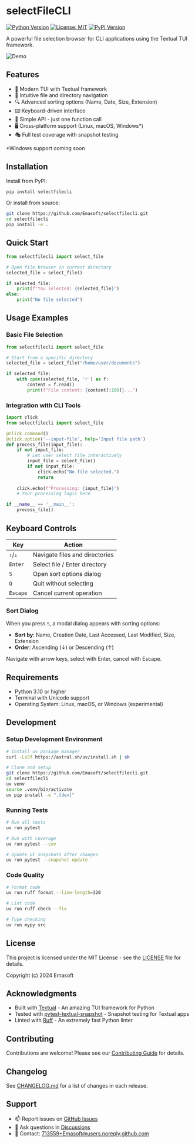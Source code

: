 # selectFileCLI

[![Python Version](https://img.shields.io/pypi/pyversions/selectfilecli.svg)](https://pypi.org/project/selectfilecli/)
[![License: MIT](https://img.shields.io/badge/License-MIT-yellow.svg)](https://opensource.org/licenses/MIT)
[![PyPI Version](https://img.shields.io/pypi/v/selectfilecli.svg)](https://pypi.org/project/selectfilecli/)

A powerful file selection browser for CLI applications using the Textual TUI framework.

![Demo](https://github.com/Emasoft/selectfilecli/assets/713559/demo.gif)

## Features

- 🎨 Modern TUI with Textual framework
- 📁 Intuitive file and directory navigation
- 🔍 Advanced sorting options (Name, Date, Size, Extension)
- ⌨️ Keyboard-driven interface
- 🎯 Simple API - just one function call
- 🖥️ Cross-platform support (Linux, macOS, Windows*)
- 🎭 Full test coverage with snapshot testing

*Windows support coming soon

## Installation

Install from PyPI:

```bash
pip install selectfilecli
```

Or install from source:

```bash
git clone https://github.com/Emasoft/selectfilecli.git
cd selectfilecli
pip install -e .
```

## Quick Start

```python
from selectfilecli import select_file

# Open file browser in current directory
selected_file = select_file()

if selected_file:
    print(f"You selected: {selected_file}")
else:
    print("No file selected")
```

## Usage Examples

### Basic File Selection

```python
from selectfilecli import select_file

# Start from a specific directory
selected_file = select_file("/home/user/documents")

if selected_file:
    with open(selected_file, 'r') as f:
        content = f.read()
        print(f"File content: {content[:100]}...")
```

### Integration with CLI Tools

```python
import click
from selectfilecli import select_file

@click.command()
@click.option('--input-file', help='Input file path')
def process_file(input_file):
    if not input_file:
        # Let user select file interactively
        input_file = select_file()
        if not input_file:
            click.echo("No file selected.")
            return
    
    click.echo(f"Processing: {input_file}")
    # Your processing logic here

if __name__ == '__main__':
    process_file()
```

## Keyboard Controls

| Key | Action |
|-----|--------|
| `↑`/`↓` | Navigate files and directories |
| `Enter` | Select file / Enter directory |
| `S` | Open sort options dialog |
| `Q` | Quit without selecting |
| `Escape` | Cancel current operation |

### Sort Dialog

When you press `S`, a modal dialog appears with sorting options:

- **Sort by**: Name, Creation Date, Last Accessed, Last Modified, Size, Extension
- **Order**: Ascending (↓) or Descending (↑)

Navigate with arrow keys, select with Enter, cancel with Escape.

## Requirements

- Python 3.10 or higher
- Terminal with Unicode support
- Operating System: Linux, macOS, or Windows (experimental)

## Development

### Setup Development Environment

```bash
# Install uv package manager
curl -LsSf https://astral.sh/uv/install.sh | sh

# Clone and setup
git clone https://github.com/Emasoft/selectfilecli.git
cd selectfilecli
uv venv
source .venv/bin/activate
uv pip install -e ".[dev]"
```

### Running Tests

```bash
# Run all tests
uv run pytest

# Run with coverage
uv run pytest --cov

# Update UI snapshots after changes
uv run pytest --snapshot-update
```

### Code Quality

```bash
# Format code
uv run ruff format --line-length=320

# Lint code
uv run ruff check --fix

# Type checking
uv run mypy src
```

## License

This project is licensed under the MIT License - see the [LICENSE](LICENSE) file for details.

Copyright (c) 2024 Emasoft

## Acknowledgments

- Built with [Textual](https://github.com/Textualize/textual) - An amazing TUI framework for Python
- Tested with [pytest-textual-snapshot](https://github.com/Textualize/pytest-textual-snapshot) - Snapshot testing for Textual apps
- Linted with [Ruff](https://github.com/astral-sh/ruff) - An extremely fast Python linter

## Contributing

Contributions are welcome! Please see our [Contributing Guide](CONTRIBUTING.md) for details.

## Changelog

See [CHANGELOG.md](CHANGELOG.md) for a list of changes in each release.

## Support

- 📫 Report issues on [GitHub Issues](https://github.com/Emasoft/selectfilecli/issues)
- 💬 Ask questions in [Discussions](https://github.com/Emasoft/selectfilecli/discussions)
- 📧 Contact: 713559+Emasoft@users.noreply.github.com